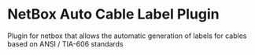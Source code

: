 # NetBox Auto Cable Label Plugin

Plugin for netbox that allows the automatic generation of labels for cables based on ANSI / TIA-606 standards